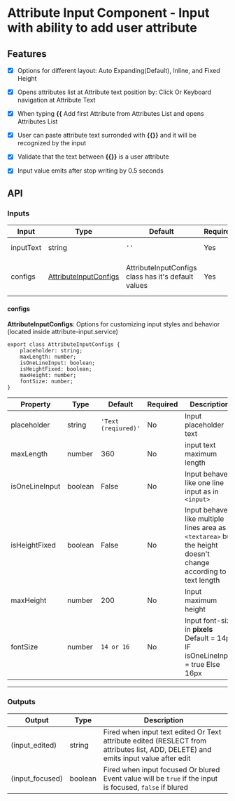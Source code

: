 
  

# Attribute Input Component - Input with ability to add user attribute

  

  

## Features

-  [x] Options for different layout: Auto Expanding(Default), Inline, and Fixed Height
-  [x] Opens attributes list at Attribute text position by: Click Or Keyboard navigation at Attribute Text
-  [x] When typing **{{** Add first Attribute from Attributes List and opens Attributes List
-  [x] User can paste attribute text surronded with **{{}}** and it will be recognized by the input
-  [x] Validate that the text between **{{}}** is a user attribute
-  [x] Input value emits after stop writing by 0.5 seconds

  

## API

### Inputs

| Input | Type | Default | Required | Description |
| ------------- | ------------- | ------------- | ------------- | ------------- |
| inputText | string | `''` | Yes| Input initial text |
| configs | [AttributeInputConfigs](#configs) | AttributeInputConfigs class has it's default values | Yes | Input layout and attributes [See More](#configs) |

  

#### configs

**AttributeInputConfigs**: Options for customizing input styles and behavior (located inside attribute-input.service)

    export class AttributeInputConfigs {
	    placeholder: string;
	    maxLength: number;
	    isOneLineInput: boolean;
	    isHeightFixed: boolean;
	    maxHeight: number;
	    fontSize: number;
    }

| Property | Type | Default | Required | Description |
| ------------- | ------------- | ------------- | ------------- | ------------- |
| placeholder| string | `'Text (reqiured)'` | No | Input placeholder text |
| maxLength | number| 360 | No | input text maximum length |
| isOneLineInput | boolean | False | No | Input behaves like one line input as in `<input>` |
| isHeightFixed | boolean | False | No | Input behaves like multiple lines area as in `<textarea>` but the height doesn't change according to text length|
| maxHeight | number | 200 | No | Input maximum height |
| fontSize | number | `14 or 16` | No | Input font-size in **pixels** Default = 14px IF isOneLineInput = true Else 16px |

  

------------------------------------------------

### Outputs


| Output | Type | Description |
| ------------- | ------------- | ------------- |
| (input_edited) | string | Fired when input text edited Or Text attribute edited (RESLECT from attributes list, ADD, DELETE) and emits input value after edit|
| (input_focused) | boolean | Fired when input focused Or blured Event value will be `true` if the input is focused, `false` if blured |
